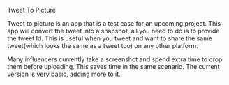 Tweet To Picture

Tweet to picture is an app that is a test case for an upcoming project.
This app will convert the tweet into a snapshot, all you need to do is to provide the tweet Id.
This is useful when you tweet and want to share the same tweet(which looks the same as a tweet too) on any other platform.

Many influencers currently take a screenshot and spend extra time to crop them before uploading. This saves time in the same scenario.
The current version is very basic, adding more to it.
